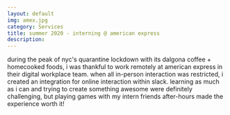 ```yaml
---
layout: default
img: amex.jpg
category: Services
title: summer 2020 - interning @ american express
description:
---
```

during the peak of nyc's quarantine lockdown with its dalgona coffee + homecooked foods, i was thankful to work remotely at american express in their
digital workplace team. when all in-person interaction was restricted, i created an integration for online interaction within slack. learning as much as i can
and trying to create something awesome were definitely challenging, but playing games with my intern friends after-hours made the experience worth it!
